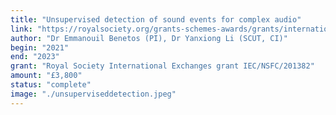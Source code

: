 ```yaml
---
title: "Unsupervised detection of sound events for complex audio"
link: "https://royalsociety.org/grants-schemes-awards/grants/international-exchanges/"
author: "Dr Emmanouil Benetos (PI), Dr Yanxiong Li (SCUT, CI)"
begin: "2021"
end: "2023"
grant: "Royal Society International Exchanges grant IEC/NSFC/201382"
amount: "£3,800"
status: "complete"
image: "./unsuperviseddetection.jpeg"
---
```


